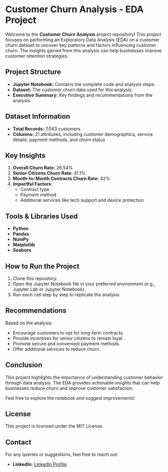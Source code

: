 # Customer Churn Analysis - EDA Project

Welcome to the **Customer Churn Analysis** project repository! This project focuses on performing an Exploratory Data Analysis (EDA) on a customer churn dataset to uncover key patterns and factors influencing customer churn. The insights gained from this analysis can help businesses improve customer retention strategies.

## Project Structure
- **Jupyter Notebook:** Contains the complete code and analysis steps.
- **Dataset:** The customer churn data used for this analysis.
- **Executive Summary:** Key findings and recommendations from the analysis.

## Dataset Information
- **Total Records:** 7,043 customers
- **Columns:** 21 attributes, including customer demographics, service details, payment methods, and churn status

## Key Insights
1. **Overall Churn Rate:** 26.54%
2. **Senior Citizens Churn Rate:** 41.1%
3. **Month-to-Month Contracts Churn Rate:** 42%
4. **Impactful Factors:**
   - Contract type
   - Payment method
   - Additional services like tech support and device protection

## Tools & Libraries Used
- **Python**
- **Pandas**
- **NumPy**
- **Matplotlib**
- **Seaborn**

## How to Run the Project
1. Clone this repository.
2. Open the Jupyter Notebook file in your preferred environment (e.g., Jupyter Lab or Jupyter Notebook).
3. Run each cell step by step to replicate the analysis.

## Recommendations
Based on the analysis:
- Encourage customers to opt for long-term contracts.
- Provide incentives for senior citizens to remain loyal.
- Promote secure and convenient payment methods.
- Offer additional services to reduce churn.

## Conclusion
This project highlights the importance of understanding customer behavior through data analysis. The EDA provides actionable insights that can help businesses reduce churn and improve customer satisfaction.

Feel free to explore the notebook and suggest improvements!

## License
This project is licensed under the MIT License.

## Contact
For any queries or suggestions, feel free to reach out:
- **LinkedIn:** [LinkedIn Profile](https://www.linkedin.com/in/anushka2003?utm_source=share&utm_campaign=share_via&utm_content=profile&utm_medium=android_app)

